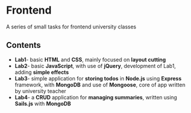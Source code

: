 # Frontend
A series of small tasks for frontend university classes
## Contents
* **Lab1**- basic **HTML** and **CSS**, mainly focused on **layout cutting**
* **Lab2**- basic **JavaScript**, with use of **jQuery**, development of Lab1, adding **simple effects** 
* **Lab3**- simple application for **storing todos** in **Node.js** using **Express** framework, with **MongoDB** and use of **Mongoose**, core of app written by university teacher
* **Lab4**- a **CRUD** application for **managing summaries**, written using **Sails.js** with **MongoDB**
